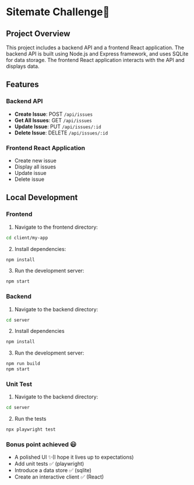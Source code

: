 # Sitemate Challenge📝

## Project Overview

This project includes a backend API and a frontend React application. The backend API is built using Node.js and Express framework, and uses SQLite for data storage. The frontend React application interacts with the API and displays data. 
## Features

### Backend API

- **Create Issue**: POST `/api/issues`
- **Get All Issues**: GET `/api/issues`
- **Update Issue**: PUT `/api/issues/:id`
- **Delete Issue**: DELETE `/api/issues/:id`

### Frontend React Application

- Create new issue
- Display all issues
- Update issue
- Delete issue

## Local Development

### Frontend

1. Navigate to the frontend directory:

```sh
cd client/my-app
```

2. Install dependencies:
```sh
npm install
```

3. Run the development server:
```sh
npm start
```

### Backend

1. Navigate to the backend directory:
```sh
cd server
```

2. Install dependencies
```sh
npm install
```

3. Run the development server:
```sh
npm run build
npm start
```

### Unit Test
1. Navigate to the backend directory:
```sh
cd server
```
2. Run the tests

```sh
npx playwright test
```

### Bonus point achieved 😃
- A polished UI ✨(I hope it lives up to expectations)
- Add unit tests ✅ (playwright)
- Introduce a data store ✅ (sqlite)
- Create an interactive client ✅ (React)



